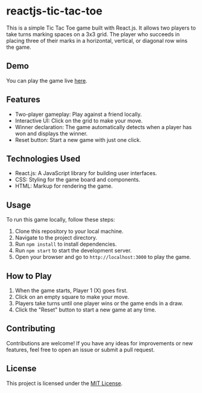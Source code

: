 # reactjs-tic-tac-toe

This is a simple Tic Tac Toe game built with React.js. It allows two players to take turns marking spaces on a 3x3 grid. The player who succeeds in placing three of their marks in a horizontal, vertical, or diagonal row wins the game.

## Demo

You can play the game live [here](#).

## Features

- Two-player gameplay: Play against a friend locally.
- Interactive UI: Click on the grid to make your move.
- Winner declaration: The game automatically detects when a player has won and displays the winner.
- Reset button: Start a new game with just one click.

## Technologies Used

- React.js: A JavaScript library for building user interfaces.
- CSS: Styling for the game board and components.
- HTML: Markup for rendering the game.

## Usage

To run this game locally, follow these steps:

1. Clone this repository to your local machine.
2. Navigate to the project directory.
3. Run `npm install` to install dependencies.
4. Run `npm start` to start the development server.
5. Open your browser and go to `http://localhost:3000` to play the game.

## How to Play

1. When the game starts, Player 1 (X) goes first.
2. Click on an empty square to make your move.
3. Players take turns until one player wins or the game ends in a draw.
4. Click the "Reset" button to start a new game at any time.

## Contributing

Contributions are welcome! If you have any ideas for improvements or new features, feel free to open an issue or submit a pull request.

## License

This project is licensed under the [MIT License](LICENSE).
